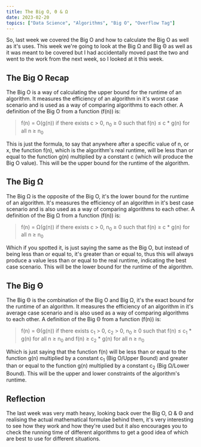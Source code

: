 ```yaml
---
title: The Big O, Θ & Ω
date: 2023-02-20
topics: ["Data Science", "Algorithms", "Big O", "Overflow Tag"]
---
```


So, last week we covered the Big O and how to calculate the Big O as well as it's uses. This week we're going to look at the Big Ω and Big Θ as well as it was meant to be covered but I had accidentally moved past the two and went to the work from the next week, so I looked at it this week.

## The Big O Recap
The Big O is a way of calculating the upper bound for the runtime of an algorithm. It measures the efficiency of an algorithm in it's worst case scenario and is used as a way of comparing algorithms to each other. A definition of the Big O from a function (f(n)) is:

> f(n) = O(g(n)) if there exists c > 0, n<sub>0</sub> ≥ 0 such that f(n) ≤ c * g(n) for all n ≥ n<sub>0</sub>

This is just the formula, to say that anywhere after a specific value of n, or x, the function f(n), which is the algorithm's real runtime, will be less than or equal to the function g(n) multiplied by a constant c (which will produce the Big O value). This will be the upper bound for the runtime of the algorithm.

## The Big Ω
The Big Ω is the opposite of the Big O, it's the lower bound for the runtime of an algorithm. It's measures the efficiency of an algorithm in it's best case scenario and is also used as a way of comparing algorithms to each other. A definition of the Big Ω from a function (f(n)) is:

> f(n) = Ω(g(n)) if there exists c > 0, n<sub>0</sub> ≥ 0 such that f(n) ≥ c * g(n) for all n ≥ n<sub>0</sub>

Which if you spotted it, is just saying the same as the Big O, but instead of being less than or equal to, it's greater than or equal to, thus this will always produce a value less than or equal to the real runtime, indicating the best case scenario. This will be the lower bound for the runtime of the algorithm.

## The Big Θ
The Big Θ is the combination of the Big O and Big Ω, it's the exact bound for the runtime of an algorithm. It measures the efficiency of an algorithm in it's average case scenario and is also used as a way of comparing algorithms to each other. A definition of the Big Θ from a function (f(n)) is:

> f(n) = Θ(g(n)) if there exists c<sub>1</sub> > 0, c<sub>2</sub> > 0, n<sub>0</sub> ≥ 0 such that f(n) ≤ c<sub>1</sub> * g(n) for all n ≥ n<sub>0</sub> and f(n) ≥ c<sub>2</sub> * g(n) for all n ≥ n<sub>0</sub>

Which is just saying that the function f(n) will be less than or equal to the function g(n) multiplied by a constant c<sub>1</sub> (Big O/Upper Bound) and greater than or equal to the function g(n) multiplied by a constant c<sub>2</sub> (Big Ω/Lower Bound). This will be the upper and lower constraints of the algorithm's runtime.

## Reflection
The last week was very math heavy, looking back over the Big O, Ω & Θ and realising the actual mathematical formulae behind them, it's very interesting to see how they work and how they're used but it also encourages you to check the running time of different algorithms to get a good idea of which are best to use for different situations.